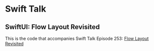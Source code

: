 # Swift Talk
## SwiftUI: Flow Layout Revisited

This is the code that accompanies Swift Talk Episode 253: [Flow Layout Revisited](https://talk.objc.io/episodes/S01E253-flow-layout-revisited)
